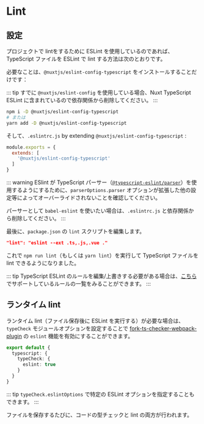 # Lint

## 設定

プロジェクトで lintをするために ESLint を使用しているのであれば、TypeScript ファイルを ESLint で lint する方法は次のとおりです。

必要なことは、`@nuxtjs/eslint-config-typescript` をインストールすることだけです：

::: tip
すでに `@nuxtjs/eslint-config` を使用している場合、Nuxt TypeScript ESLint に含まれているので依存関係から削除してください。
:::

```sh
npm i -D @nuxtjs/eslint-config-typescript
# または
yarn add -D @nuxtjs/eslint-config-typescript
```

そして、`.eslintrc.js` by extending `@nuxtjs/eslint-config-typescript` :
```js
module.exports = {
  extends: [
    '@nuxtjs/eslint-config-typescript'
  ]
}
```
::: warning 
ESlint が TypeScript パーサー（[`@typescript-eslint/parser`](https://github.com/typescript-eslint/typescript-eslint/tree/master/packages/parser)）を使用するようにするために、`parserOptions.parser` オプションが拡張した他の設定等によってオーバーライドされないことを確認してください。

パーサーとして `babel-eslint` を使いたい場合は、`.eslintrc.js` と依存関係から削除してください。
:::

最後に、`package.json` の `lint` スクリプトを編集します。

```json
"lint": "eslint --ext .ts,.js,.vue ."
```

</div>

これで `npm run lint`（もしくは `yarn lint`）を実行して TypeScript ファイルを lint できるようになりました。

::: tip
TypeScript ESLint のルールを編集/上書きする必要がある場合は、[こちら](https://github.com/typescript-eslint/typescript-eslint/tree/master/packages/eslint-plugin#supported-rules)でサポートしているルールの一覧をみることができます。
:::

## ランタイム lint

ランタイム lint（ファイル保存後に ESLint を実行する）が必要な場合は、`typeCheck` モジュールオプションを設定することで [fork-ts-checker-webpack-plugin](https://github.com/TypeStrong/fork-ts-checker-webpack-plugin) の `eslint` 機能を有効にすることができます。

```ts
export default {
  typescript: {
    typeCheck: {
      eslint: true
    }
  }
}
```

::: tip
`typeCheck.eslintOptions` で特定の ESLint オプションを指定することもできます。
:::

ファイルを保存するたびに、コードの型チェックと lint の両方が行われます。

